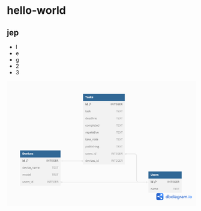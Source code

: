 # hello-world
## jep
 - l
 - e
 - g
 - 2
 - 3

![Tietokanta](https://github.com/JarkkoKuivala/hello-world/blob/main/Database.png)
